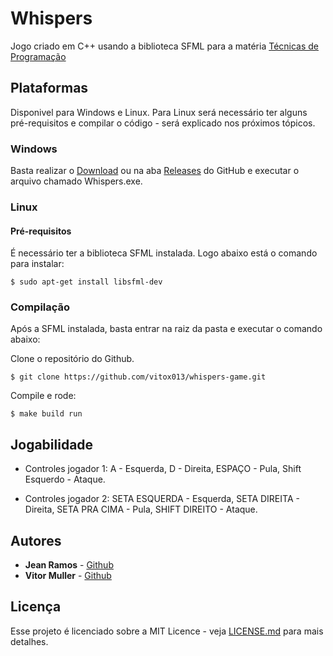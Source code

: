 
# Whispers

Jogo criado em C++ usando a biblioteca SFML para a matéria [Técnicas de Programação](https://pessoal.dainf.ct.utfpr.edu.br/jeansimao/Fundamentos2/Fundamentos2.htm)

## Plataformas

Disponivel para Windows e Linux. Para Linux será necessário ter alguns pré-requisitos e compilar o código - será explicado nos próximos tópicos.

### Windows

Basta realizar o [Download]() ou na aba [Releases]() do GitHub e executar o arquivo chamado Whispers.exe.

### Linux

#### Pré-requisitos

É necessário ter a biblioteca SFML instalada. Logo abaixo está o comando para instalar:

```
$ sudo apt-get install libsfml-dev
```

### Compilação

Após a SFML instalada, basta entrar na raiz da pasta e executar o comando abaixo:

Clone o repositório do Github.
```
$ git clone https://github.com/vitox013/whispers-game.git
```

Compile e rode:
```
$ make build run
```

## Jogabilidade

* Controles jogador 1: A - Esquerda, D - Direita, ESPAÇO - Pula, Shift Esquerdo - Ataque.

* Controles jogador 2: SETA ESQUERDA - Esquerda, SETA DIREITA - Direita, SETA PRA CIMA - Pula, SHIFT DIREITO - Ataque.

## Autores

* **Jean Ramos** - [Github](https://github.com/LittleCakeLV)
* **Vitor Muller** - [Github](https://github.com/vitox013) 

## Licença
Esse projeto é licenciado sobre a MIT Licence - veja [LICENSE.md](https://github.com/vitox013/whispers-game/blob/main/LICENSE) para mais detalhes.


